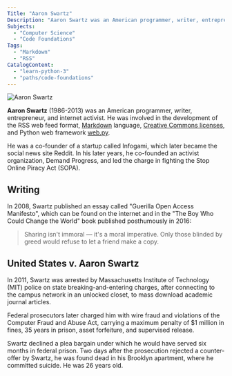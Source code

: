 ```yaml
---
Title: "Aaron Swartz"
Description: "Aaron Swartz was an American programmer, writer, entrepreneur, and internet activist involved in the development of the RSS web feed format, Markdown language, Creative Commons organization, and Python web framework web.py."
Subjects:
  - "Computer Science"
  - "Code Foundations"
Tags:
  - "Markdown"
  - "RSS"
CatalogContent:
  - "learn-python-3"
  - "paths/code-foundations"
---
```


![Aaron Swartz](https://raw.githubusercontent.com/Codecademy/docs/main/media/aaron_swartz.png)

**Aaron Swartz** (1986-2013) was an American programmer, writer, entrepreneur, and internet activist. He was involved in the development of the RSS web feed format, [Markdown](https://www.codecademy.com/resources/docs/markdown) language, [Creative Commons licenses](https://creativecommons.org/), and Python web framework [web.py](https://webpy.org/).

He was a co-founder of a startup called Infogami, which later became the social news site Reddit. In his later years, he co-founded an activist organization, Demand Progress, and led the charge in fighting the Stop Online Piracy Act (SOPA).

## Writing

In 2008, Swartz published an essay called "Guerilla Open Access Manifesto", which can be found on the internet and in the "The Boy Who Could Change the World" book published posthumously in 2016:

> Sharing isn't immoral — it's a moral imperative. Only those blinded by greed would refuse to let a friend make a copy.

## United States v. Aaron Swartz

In 2011, Swartz was arrested by Massachusetts Institute of Technology (MIT) police on state breaking-and-entering charges, after connecting to the campus network in an unlocked closet, to mass download academic journal articles.

Federal prosecutors later charged him with wire fraud and violations of the Computer Fraud and Abuse Act, carrying a maximum penalty of $1 million in fines, 35 years in prison, asset forfeiture, and supervised release.

Swartz declined a plea bargain under which he would have served six months in federal prison. Two days after the prosecution rejected a counter-offer by Swartz, he was found dead in his Brooklyn apartment, where he committed suicide. He was 26 years old.
